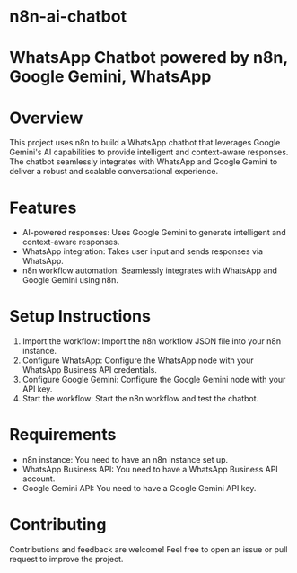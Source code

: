 # n8n-ai-chatbot
# WhatsApp Chatbot powered by n8n, Google Gemini, WhatsApp

# Overview
This project uses n8n to build a WhatsApp chatbot that leverages Google Gemini's AI capabilities to provide intelligent and context-aware responses. The chatbot seamlessly integrates with WhatsApp and Google Gemini to deliver a robust and scalable conversational experience.

# Features
- AI-powered responses: Uses Google Gemini to generate intelligent and context-aware responses.
- WhatsApp integration: Takes user input and sends responses via WhatsApp.
- n8n workflow automation: Seamlessly integrates with WhatsApp and Google Gemini using n8n.

# Setup Instructions
1. Import the workflow: Import the n8n workflow JSON file into your n8n instance.
2. Configure WhatsApp: Configure the WhatsApp node with your WhatsApp Business API credentials.
3. Configure Google Gemini: Configure the Google Gemini node with your API key.
4. Start the workflow: Start the n8n workflow and test the chatbot.

# Requirements
- n8n instance: You need to have an n8n instance set up.
- WhatsApp Business API: You need to have a WhatsApp Business API account.
- Google Gemini API: You need to have a Google Gemini API key.

# Contributing
Contributions and feedback are welcome! Feel free to open an issue or pull request to improve the project.

